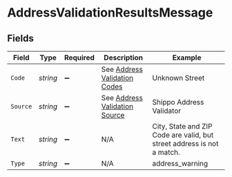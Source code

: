 # AddressValidationResultsMessage


## Fields

| Field                                                                      | Type                                                                       | Required                                                                   | Description                                                                | Example                                                                    |
| -------------------------------------------------------------------------- | -------------------------------------------------------------------------- | -------------------------------------------------------------------------- | -------------------------------------------------------------------------- | -------------------------------------------------------------------------- |
| `Code`                                                                     | *string*                                                                   | :heavy_minus_sign:                                                         | See <a href="#tag/Address-Validation-Codes">Address Validation Codes</a>   | Unknown Street                                                             |
| `Source`                                                                   | *string*                                                                   | :heavy_minus_sign:                                                         | See <a href="#tag/Address-Validation-Source">Address Validation Source</a> | Shippo Address Validator                                                   |
| `Text`                                                                     | *string*                                                                   | :heavy_minus_sign:                                                         | N/A                                                                        | City, State and ZIP Code are valid, but street address is not a match.     |
| `Type`                                                                     | *string*                                                                   | :heavy_minus_sign:                                                         | N/A                                                                        | address_warning                                                            |